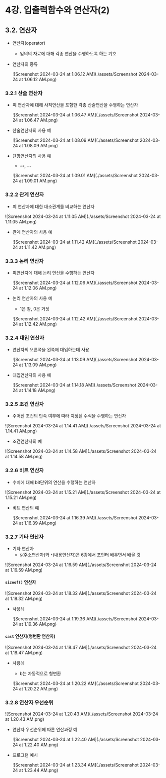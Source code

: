 # 4강. 입출력함수와 연산자(2)

## 3.2. 연산자

- 연산자(operator)

  - 임의의 자료에 대해 각종 연산을 수행하도록 하는 기호

- 연산자의 종류

  ![Screenshot 2024-03-24 at 1.06.12 AM](./assets/Screenshot 2024-03-24 at 1.06.12 AM.png)



### 3.2.1 산술 연산자

- 피 연산자에 대해 사칙연산을 포함한 각종 산술연산을 수행하는 연산자

  ![Screenshot 2024-03-24 at 1.06.47 AM](./assets/Screenshot 2024-03-24 at 1.06.47 AM.png)

- 산술연산자의 사용 예

  ![Screenshot 2024-03-24 at 1.08.09 AM](./assets/Screenshot 2024-03-24 at 1.08.09 AM.png)

- 단항연산자의 사용 예

  - `++`, `--`

  ![Screenshot 2024-03-24 at 1.09.01 AM](./assets/Screenshot 2024-03-24 at 1.09.01 AM.png)



### 3.2.2 관계 연산자

- 피 연산자에 대한 대소관계를 비교하는 연산자

![Screenshot 2024-03-24 at 1.11.05 AM](./assets/Screenshot 2024-03-24 at 1.11.05 AM.png)

- 관계 연산자의 사용 예

  ![Screenshot 2024-03-24 at 1.11.42 AM](./assets/Screenshot 2024-03-24 at 1.11.42 AM.png)



### 3.3.3 논리 연산자

- 피연산자에 대해 논리 연산을 수행하는 연산자

  ![Screenshot 2024-03-24 at 1.12.06 AM](./assets/Screenshot 2024-03-24 at 1.12.06 AM.png)

- 논리 연산자의 사용 예

  - 1은 참, 0은 거짓

  ![Screenshot 2024-03-24 at 1.12.42 AM](./assets/Screenshot 2024-03-24 at 1.12.42 AM.png)



### 3.2.4 대입 연산자

- 연산자의 오른쪽을 왼쪽에 대입하는데 사용

  ![Screenshot 2024-03-24 at 1.13.09 AM](./assets/Screenshot 2024-03-24 at 1.13.09 AM.png)

- 대입연산자의 사용 예

  ![Screenshot 2024-03-24 at 1.14.18 AM](./assets/Screenshot 2024-03-24 at 1.14.18 AM.png)



### 3.2.5 조건 연산자

- 주어진 조건의 만족 여부에 따라 지정된 수식을 수행하는 연산자

![Screenshot 2024-03-24 at 1.14.41 AM](./assets/Screenshot 2024-03-24 at 1.14.41 AM.png)

- 조건연산자의 예

![Screenshot 2024-03-24 at 1.14.58 AM](./assets/Screenshot 2024-03-24 at 1.14.58 AM.png)



### 3.2.6 비트 연산자

- 수치에 대해 bit단위의 연산을 수행하는 연산자

![Screenshot 2024-03-24 at 1.15.21 AM](./assets/Screenshot 2024-03-24 at 1.15.21 AM.png)

- 비트 연산의 예

  ![Screenshot 2024-03-24 at 1.16.39 AM](./assets/Screenshot 2024-03-24 at 1.16.39 AM.png)



### 3.2.7 기타 연산자

- 기타 연산자
  - `&`(주소연산자)와 `*`(내용연산자)은 6강에서 포인터 배우면서 배울 것

![Screenshot 2024-03-24 at 1.16.59 AM](./assets/Screenshot 2024-03-24 at 1.16.59 AM.png)

#### `sizeof()` 연산자

![Screenshot 2024-03-24 at 1.18.32 AM](./assets/Screenshot 2024-03-24 at 1.18.32 AM.png)

- 사용례

  ![Screenshot 2024-03-24 at 1.19.36 AM](./assets/Screenshot 2024-03-24 at 1.19.36 AM.png)

#### `cast` 연산자(형변환 연산자)

![Screenshot 2024-03-24 at 1.18.47 AM](./assets/Screenshot 2024-03-24 at 1.18.47 AM.png)

- 사용례

  - b는 자동적으로 형변환

  ![Screenshot 2024-03-24 at 1.20.22 AM](./assets/Screenshot 2024-03-24 at 1.20.22 AM.png)



### 3.2.8 연산자 우선순위

![Screenshot 2024-03-24 at 1.20.43 AM](./assets/Screenshot 2024-03-24 at 1.20.43 AM.png)

- 연산자 우선순위에 따른 연산과정 예

  ![Screenshot 2024-03-24 at 1.22.40 AM](./assets/Screenshot 2024-03-24 at 1.22.40 AM.png)

- 프로그램 예시

  ![Screenshot 2024-03-24 at 1.23.34 AM](./assets/Screenshot 2024-03-24 at 1.23.44 AM.png)